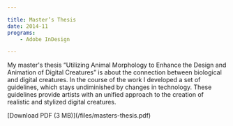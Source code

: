 ```yaml
---

title: Master’s Thesis
date: 2014-11
programs:
    - Adobe InDesign

---
```


My master's thesis “Utilizing Animal Morphology to Enhance the Design and Animation of Digital Creatures” is
about the connection between biological and digital creatures. In the course of the work I developed a set of
guidelines, which stays undiminished by changes in technology. These guidelines provide artists with an
unified approach to the creation of realistic and stylized digital creatures.

<p class="additional-links">[Download PDF (3 MB)](/files/masters-thesis.pdf)</p>
